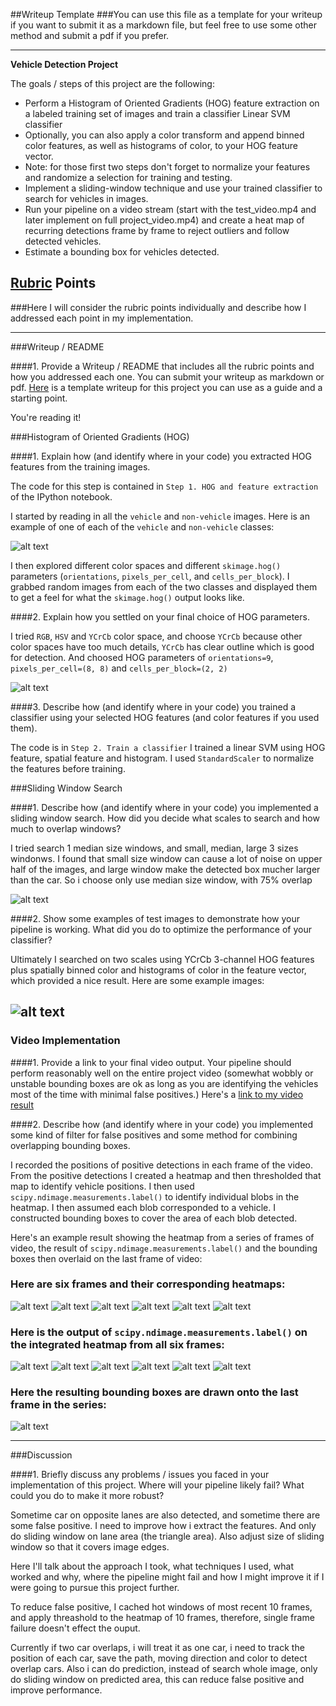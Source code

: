 ##Writeup Template
###You can use this file as a template for your writeup if you want to submit it as a markdown file, but feel free to use some other method and submit a pdf if you prefer.

---

**Vehicle Detection Project**

The goals / steps of this project are the following:

* Perform a Histogram of Oriented Gradients (HOG) feature extraction on a labeled training set of images and train a classifier Linear SVM classifier
* Optionally, you can also apply a color transform and append binned color features, as well as histograms of color, to your HOG feature vector. 
* Note: for those first two steps don't forget to normalize your features and randomize a selection for training and testing.
* Implement a sliding-window technique and use your trained classifier to search for vehicles in images.
* Run your pipeline on a video stream (start with the test_video.mp4 and later implement on full project_video.mp4) and create a heat map of recurring detections frame by frame to reject outliers and follow detected vehicles.
* Estimate a bounding box for vehicles detected.

[//]: # (Image References)
[image1]: ./examples/car_not_car.png
[image2]: ./output_images/hog.jpg
[image3]: ./output_images/sliding_windows.jpg
[image4]: ./output_images/sliding_window.jpg
[image5]: ./output_images/heatmap1.png
[image6]: ./output_images/heatmap2.png
[image7]: ./output_images/heatmap3.png
[image8]: ./output_images/heatmap4.png
[image9]: ./output_images/heatmap5.png
[image10]: ./output_images/heatmap6.png
[image11]: ./output_images/labels1.png
[image12]: ./output_images/labels2.png
[image13]: ./output_images/labels3.png
[image14]: ./output_images/labels4.png
[image15]: ./output_images/labels5.png
[image16]: ./output_images/labels6.png

[image17]: ./output_images/output_bboxes.jpg
[video1]: ./project_video.mp4

## [Rubric](https://review.udacity.com/#!/rubrics/513/view) Points
###Here I will consider the rubric points individually and describe how I addressed each point in my implementation.  

---
###Writeup / README

####1. Provide a Writeup / README that includes all the rubric points and how you addressed each one.  You can submit your writeup as markdown or pdf.  [Here](https://github.com/udacity/CarND-Vehicle-Detection/blob/master/writeup_template.md) is a template writeup for this project you can use as a guide and a starting point.  

You're reading it!

###Histogram of Oriented Gradients (HOG)

####1. Explain how (and identify where in your code) you extracted HOG features from the training images.

The code for this step is contained in `Step 1. HOG and feature extraction` of the IPython notebook.

I started by reading in all the `vehicle` and `non-vehicle` images.  Here is an example of one of each of the `vehicle` and `non-vehicle` classes:

![alt text][image1]

I then explored different color spaces and different `skimage.hog()` parameters (`orientations`, `pixels_per_cell`, and `cells_per_block`).  I grabbed random images from each of the two classes and displayed them to get a feel for what the `skimage.hog()` output looks like.

####2. Explain how you settled on your final choice of HOG parameters.

I tried `RGB`, `HSV` and `YCrCb` color space, and choose `YCrCb` because other color spaces have too much details, `YCrCb` has clear outline which is good for detection. 
And choosed HOG parameters of `orientations=9`, `pixels_per_cell=(8, 8)` and `cells_per_block=(2, 2)`

![alt text][image2]

####3. Describe how (and identify where in your code) you trained a classifier using your selected HOG features (and color features if you used them).

The code is in `Step 2. Train a classifier`
I trained a linear SVM using HOG feature, spatial feature and histogram. I used `StandardScaler` to normalize the features before training.

###Sliding Window Search

####1. Describe how (and identify where in your code) you implemented a sliding window search.  How did you decide what scales to search and how much to overlap windows?

I tried search 1 median size windows, and small, median, large 3 sizes windonws. I found that small size window can cause a lot of noise on upper half of the images, and large window make the detected box mucher larger than the car. So i choose only use median size window, with 75% overlap

![alt text][image3]

####2. Show some examples of test images to demonstrate how your pipeline is working.  What did you do to optimize the performance of your classifier?

Ultimately I searched on two scales using YCrCb 3-channel HOG features plus spatially binned color and histograms of color in the feature vector, which provided a nice result.  Here are some example images:

![alt text][image4]
---

### Video Implementation

####1. Provide a link to your final video output.  Your pipeline should perform reasonably well on the entire project video (somewhat wobbly or unstable bounding boxes are ok as long as you are identifying the vehicles most of the time with minimal false positives.)
Here's a [link to my video result](./output_images/output_video.mp4)


####2. Describe how (and identify where in your code) you implemented some kind of filter for false positives and some method for combining overlapping bounding boxes.

I recorded the positions of positive detections in each frame of the video.  From the positive detections I created a heatmap and then thresholded that map to identify vehicle positions.  I then used `scipy.ndimage.measurements.label()` to identify individual blobs in the heatmap.  I then assumed each blob corresponded to a vehicle.  I constructed bounding boxes to cover the area of each blob detected.  

Here's an example result showing the heatmap from a series of frames of video, the result of `scipy.ndimage.measurements.label()` and the bounding boxes then overlaid on the last frame of video:

### Here are six frames and their corresponding heatmaps:

![alt text][image5]
![alt text][image6]
![alt text][image7]
![alt text][image8]
![alt text][image9]
![alt text][image10]

### Here is the output of `scipy.ndimage.measurements.label()` on the integrated heatmap from all six frames:
![alt text][image11]
![alt text][image12]
![alt text][image13]
![alt text][image14]
![alt text][image15]
![alt text][image16]

### Here the resulting bounding boxes are drawn onto the last frame in the series:
![alt text][image17]

---

###Discussion

####1. Briefly discuss any problems / issues you faced in your implementation of this project.  Where will your pipeline likely fail?  What could you do to make it more robust?

Sometime car on opposite lanes are also detected, and sometime there are some false positive. I need to improve how i extract the features. And only do sliding window on lane area (the triangle area). Also adjust size of sliding window so that it covers image edges.

Here I'll talk about the approach I took, what techniques I used, what worked and why, where the pipeline might fail and how I might improve it if I were going to pursue this project further.  

To reduce false positive, I cached hot windows of most recent 10 frames, and apply threashold to the heatmap of 10 frames, therefore, single frame failure doesn't effect the ouput.

Currently if two car overlaps, i will treat it as one car, i need to track the position of each car, save the path, moving direction and color to detect overlap cars. Also i can do prediction, instead of search whole image, only do sliding window on predicted area, this can reduce false positive and improve performance.
